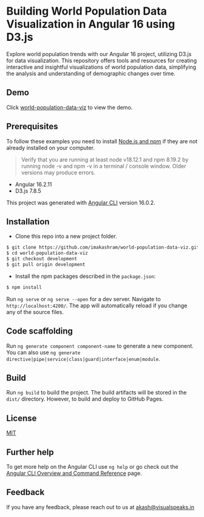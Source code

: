 # Building World Population Data Visualization in Angular 16 using D3.js
Explore world population trends with our Angular 16 project, utilizing D3.js for data visualization. This repository offers tools and resources for creating interactive and insightful visualizations of world population data, simplifying the analysis and understanding of demographic changes over time.

## Demo
Click [world-population-data-viz](https://imakashram.github.io/world-population-data-viz/) to view the demo.

## Prerequisites
To follow these examples you need to install [Node.js and npm](https://nodejs.org/en/) if they are not already installed on your computer.

> Verify that you are running at least node v18.12.1 and npm 8.19.2 by running node -v and npm -v in a terminal / console window. Older versions may produce errors.

- Angular 16.2.11
- D3.js 7.8.5

This project was generated with [Angular CLI](https://github.com/angular/angular-cli) version 16.0.2.

## Installation
- Clone this repo into a new project folder.
 ```bash
 $ git clone https://github.com/imakashram/world-population-data-viz.git
 $ cd world-population-data-viz
 $ git checkout development
 $ git pull origin development
 ```
- Install the npm packages described in the `package.json`:
 ```bash
 $ npm install
 ```
Run `ng serve` or `ng serve --open` for a dev server. Navigate to `http://localhost:4200/`. The app will automatically reload if you change any of the source files.

## Code scaffolding

Run `ng generate component component-name` to generate a new component. You can also use `ng generate directive|pipe|service|class|guard|interface|enum|module`.

## Build

Run `ng build` to build the project. The build artifacts will be stored in the `dist/` directory. However, to build and deploy to GitHub Pages.

## License

[MIT](https://choosealicense.com/licenses/mit/)

## Further help

To get more help on the Angular CLI use `ng help` or go check out the [Angular CLI Overview and Command Reference](https://angular.io/cli) page.

## Feedback

If you have any feedback, please reach out to us at akash@visualspeaks.in
